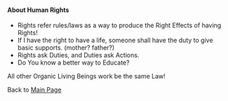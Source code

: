 #### About Human Rights

- Rights refer rules/laws as a way to produce the Right Effects of having Rights!
- If I have the right to have a life, someone shall have the duty to give basic supports. (mother? father?)
- Rights ask Duties, and Duties ask Actions.
- Do You know a better way to Educate?

All other Organic Living Beings work be the same Law!

Back to [Main Page](../../Tao.md)
